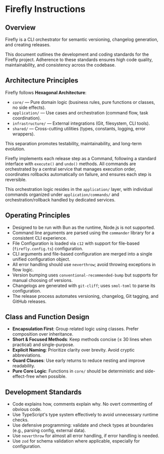 # Firefly Instructions

## Overview

Firefly is a CLI orchestrator for semantic versioning, changelog generation, and creating releases.

This document outlines the development and coding standards for the Firefly project. Adherence to these standards ensures high code quality, maintainability, and consistency across the codebase.

## Architecture Principles

Firefly follows **Hexagonal Architecture**:

- `core/` — Pure domain logic (business rules, pure functions or classes, no side effects).
- `application/` — Use cases and orchestration (command flow, task coordination).
- `infrastructure/` — External integrations (Git, filesystem, CLI tools).
- `shared/` — Cross-cutting utilities (types, constants, logging, error wrappers).

This separation promotes testability, maintainability, and long-term evolution.

Firefly implements each release step as a Command, following a standard interface with `execute()` and `undo()` methods. All commands are orchestrated by a central service that manages execution order, coordinates rollbacks automatically on failure, and ensures each step is reversible.

This orchestration logic resides in the `application/` layer, with individual commands organized under `application/commands/` and orchestration/rollback handled by dedicated services.

## Operating Principles

- Designed to be run with Bun as the runtime, Node.js is not supported.
- Command line arguments are parsed using the `commander` library for a consistent CLI experience.
- File Configuration is loaded via `c12` with support for file-based (`firefly.config.ts`) configuration.
- CLI arguments and file-based configuration are merged into a single unified configuration object.
- All error handling should use `neverthrow`; avoid throwing exceptions in flow logic.
- Version bumping uses `conventional-recommended-bump` but supports for manual choosing of versions.
- Changelogs are generated with `git-cliff`; uses `smol-toml` to parse its configuration.
- The release process automates versioning, changelog, Git tagging, and GitHub releases.

## Class and Function Design

- **Encapsulation First**: Group related logic using classes. Prefer composition over inheritance.
- **Short & Focused Methods**: Keep methods concise (≤ 30 lines when practical) and single-purpose.
- **Explicit Naming**: Prioritize clarity over brevity. Avoid cryptic abbreviations.
- **Guard Clauses**: Use early returns to reduce nesting and improve readability.
- **Pure Core Logic**: Functions in `core/` should be deterministic and side-effect-free when possible.

## Development Standards

- Code explains how, comments explain why. No overt commenting of obvious code.
- Use TypeScript's type system effectively to avoid unnecessary runtime checks.
- Use defensive programming: validate and check types at boundaries (e.g., parsing config, external data).
- Use `neverthrow` for almost all error handling, if error handling is needed.
- Use `zod` for schema validation where applicable, especially for configuration.
